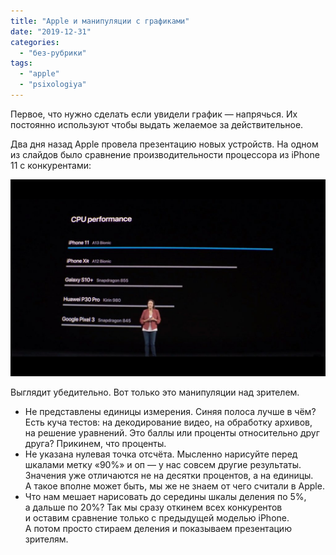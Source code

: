 ```yaml
---
title: "Apple и манипуляции с графиками"
date: "2019-12-31"
categories: 
  - "без-рубрики"
tags: 
  - "apple"
  - "psixologiya"
---
```


Первое, что нужно сделать если увидели график — напрячься. Их постоянно используют чтобы выдать желаемое за действительное.

Два дня назад Apple провела презентацию новых устройств. На одном из слайдов было сравнение производительности процессора из iPhone 11 с конкурентами:

![](images/apple-iphone-11-pro-benchmark-lg.jpg)

Выглядит убедительно. Вот только это манипуляции над зрителем.

- Не представлены единицы измерения. Синяя полоса лучше в чём? Есть куча тестов: на декодирование видео, на обработку архивов, на решение уравнений. Это баллы или проценты относительно друг друга? Прикинем, что проценты.
- Не указана нулевая точка отсчёта. Мысленно нарисуйте перед шкалами метку «90%» и оп — у нас совсем другие результаты. Значения уже отличаются не на десятки процентов, а на единицы. А такое вполне может быть, мы же не знаем от чего считали в Apple.
- Что нам мешает нарисовать до середины шкалы деления по 5%, а дальше по 20%? Так мы сразу откинем всех конкурентов и оставим сравнение только с предыдущей моделью iPhone. А потом просто стираем деления и показываем презентацию зрителям.
